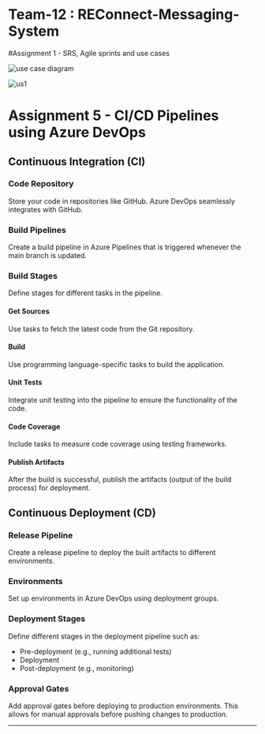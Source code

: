 # Team-12 : REConnect-Messaging-System

#Assignment 1 - SRS, Agile sprints and use cases

![use case diagram](https://github.com/ShiivRS331/Team-12---REConnect-Messaging-System/blob/main/image%20(1).png?raw=true)


![us1](https://github.com/ShiivRS331/Team-12---REConnect-Messaging-System/blob/main/us1.png?raw=true)


# Assignment 5 - CI/CD Pipelines using Azure DevOps

## Continuous Integration (CI)

### Code Repository
Store your code in repositories like GitHub. Azure DevOps seamlessly integrates with GitHub.

### Build Pipelines
Create a build pipeline in Azure Pipelines that is triggered whenever the main branch is updated.

### Build Stages
Define stages for different tasks in the pipeline.

#### Get Sources
Use tasks to fetch the latest code from the Git repository.

#### Build
Use programming language-specific tasks to build the application.

#### Unit Tests
Integrate unit testing into the pipeline to ensure the functionality of the code.

#### Code Coverage
Include tasks to measure code coverage using testing frameworks.

#### Publish Artifacts
After the build is successful, publish the artifacts (output of the build process) for deployment.

## Continuous Deployment (CD)

### Release Pipeline
Create a release pipeline to deploy the built artifacts to different environments.

### Environments
Set up environments in Azure DevOps using deployment groups.

### Deployment Stages
Define different stages in the deployment pipeline such as:

- Pre-deployment (e.g., running additional tests)
- Deployment
- Post-deployment (e.g., monitoring)

### Approval Gates
Add approval gates before deploying to production environments. This allows for manual approvals before pushing changes to production.

---
